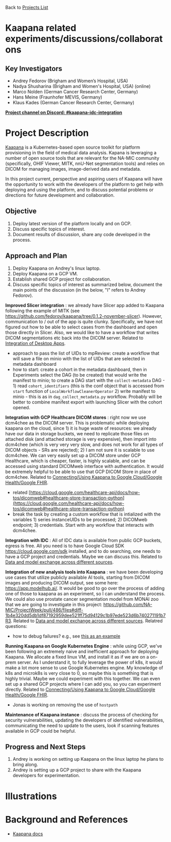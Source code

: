 Back to [Projects List](../../README.md#ProjectsList)

# Kaapana related experiments/discussions/collaboratons

## Key Investigators

- Andrey Fedorov (Brigham and Women’s Hospital, USA)
- Nadya Shusharina (Brigham and Women's Hospital, USA) (online)
- Marco Nolden (German Cancer Research Center, Germany)
- Hans Meine (Fraunhofer MEVIS, Germany)
- Klaus Kades (German Cancer Research Center, Germany)

**[Project channel on Discord: #kaapana-idc-integration](https://discord.com/channels/843934857620357130/1069559070295588954)** 

# Project Description

[Kaapana](https://kaapana.readthedocs.io/en/stable/intro_kaapana.html#what-is-kaapana) is a Kubernetes-based open source toolkit for platform provisioning in the field of medical data analysis. Kapana is leveraging a number of open source tools that are relevant for the NA-MIC community (specifically, OHIF Viewer, MITK, nnU-Net segmentation tools) and relies on DICOM for managing images, image-derived data and metadata.

In this project current, perspective and aspiring users of Kaapana will have the opportunity to work with the developers of the platform to get help with deploying and using the platform, and to discuss potential problems or directions for future development and collaboration.

## Objective

<!-- Describe here WHAT you would like to achieve (what you will have as end result). -->

1. Deploy latest version of the platform locally and on GCP.
1. Discuss specific topics of interest.
1. Document results of discussion, share any code developed in the process.

## Approach and Plan

<!-- Describe here HOW you would like to achieve the objectives stated above. -->

1. Deploy Kaapana on Andrey's linux laptop.
1. Deploy Kaapana on a GCP VM.
1. Establish shared GCP project for collaboration.
1. Discuss specific topics of interest as summarized below, document the main points of the discussion (in the below, "I" refers to Andrey Fedorov).


**Improved Slicer integration** : we already have Slicer app added to Kaapana following the example of MITK (see https://github.com/fedorov/kaapana/tree/0.1.2-november-slicer). However, communication to / out of the app is quite clunky. Specifically, we have not figured out how to be able to select cases from the dashboard and open those directly in Slicer. Also, we would like to have a workflow that writes DICOM segmentations etc back into the DICOM server. Related to [Integration of Desktop Apps](../KaapanaIntegrationOfDesktopApps/README.md).
 * approach to pass the list of UIDs to mpReview: create a workflow that will save a file on minio with the list of UIDs that are selected in metadata dashboard
 * how to start: create a cohort in the metadata dashboard, then in Experiments select the DAG (to be created) that would write the manifest to minio; to create a DAG start with the `collect-metadata` DAG - 1) read `cohort_identifiers` (this is the conf object that is accessed from `start` function of `LocalWorkflowCleanerOperator` 2) write manifest to minio - this is as in `dag_collect_metadata.py` workflow. Probably will be better to combine manifest export with launching Slicer with the cohort opened.

**Integration with GCP Healthcare DICOM stores** : right now we use dcm4chee as the DICOM server. This is problematic while deploying kaapana on the cloud, since 1) it is huge waste of resources: we already have our data in storage buckets, we need to replicate those files on attached disk (and attached storage is very expensive), then import into dcm4chee (which is very very very slow, and does not work for all types of DICOM objects - SRs are rejected); 2) I am not sure it is scalable to use dcm4chee. We can very easily set up a DICOM store under GCP Healthcare, which is cheaper, faster, is highly scalable, and can be accessed using standard DICOMweb interface with authentication. It would be extremely helpful to be able to use that GCP DICOM Store in place of dcm4chee. Related to [Connecting/Using Kaapana to Google Cloud/Google Health/Google FHIR](../KaapanaConnectingKaapanaToGoogleCloudAndHealthAndFHIR/README.md).
 * related [https://cloud.google.com/healthcare-api/docs/how-tos/dicomweb#healthcare-store-transaction-python](https://cloud.google.com/healthcare-api/docs/how-tos/dicomweb#healthcare-store-transaction-python)
 * break the task by creating a custom workflow that is intialized with the variables 1) series instanceUIDs to be processed; 2) DICOMweb endpoint; 3) credentials. Start with any workflow that interacts with dcm4chee. 

**Integration with IDC** : All of IDC data is available from public GCP buckets, egress is free. All you need is to have Google Cloud SDK https://cloud.google.com/sdk installed, and to do searching, one needs to have a GCP project and credentials. Maybe we can discuss this. Related to [Data and model exchange across different sources](../KaapanaDataAndModelExchangeAcrossDifferentSources/README.md).

**Integration of new analysis tools into Kaapana** : we have been developing use cases that utilize publicly available AI tools, starting from DICOM images and producing DICOM output, see some here: https://app.modelhub.ai/. It would be good to go over the process of adding one of those to kaapana as an experiment, so I can understand the process. We could also use prostate cancer segmentation model from MONAI zoo that we are going to investigate in this project: https://github.com/NA-MIC/ProjectWeek/pull/486/files#diff-1b4e320dd5db1df87192959dee521ff75d94129c1b97ede523d6b740271191b7R3. Related to [Data and model exchange across different sources](../KaapanaDataAndModelExchangeAcrossDifferentSources/README.md). Relatred questions:
 * how to debug failures? e.g., see [this as an example](https://kaapana.slack.com/archives/C018MPL9404/p1674230282696369?thread_ts=1674181916.424089&cid=C018MPL9404)

**Running Kaapana on Google Kubernetes Engine** : while using GCP, we've been following an extremely naive and inefficient approach for deploying Kaapana. We allocate a fixed linux VM, and install it as if we are on a on-prem server. As I understand it, to fully leverage the power of k8s, it would make a lot more sense to use Google Kubernetes engine. My knowledge of k8s and microk8s is very close to 0, so maybe this is something that is highly trivial. Maybe we could experiment with this together. We can even set up a shared GCP projects where I can add you, so you can experiment directly. Related to [Connecting/Using Kaapana to Google Cloud/Google Health/Google FHIR](../KaapanaConnectingKaapanaToGoogleCloudAndHealthAndFHIR/README.md).
 * Jonas is working on removing the use of `hostpath`

**Maintenance of Kaapana instance** : discuss the process of checking for security vulnerabilities, updating the developers of identified vulnerabilities, communicating the need to update to the users, look if scanning features available in GCP could be helpful.

## Progress and Next Steps

<!-- Update this section as you make progress, describing of what you have ACTUALLY DONE. If there are specific steps that you could not complete then you can describe them here, too. -->

1. Andrey is working on setting up Kaapana on the linux laptop he plans to bring along.
1. Andrey is setting up a GCP project to share with the Kaapana developers for experimentation.

# Illustrations

<!-- Add pictures and links to videos that demonstrate what has been accomplished.
![Description of picture](Example2.jpg)
![Some more images](Example2.jpg)
-->

# Background and References

* [Kaapana docs](https://kaapana.readthedocs.io/en/stable/intro_kaapana.html#what-is-kaapana)
<!-- If you developed any software, include link to the source code repository. If possible, also add links to sample data, and to any relevant publications. -->
